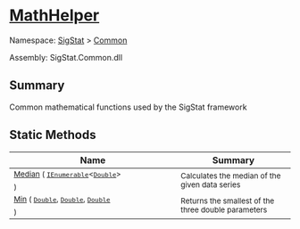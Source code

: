 # [MathHelper](./MathHelper.md)

Namespace: [SigStat]() > [Common](./README.md)

Assembly: SigStat.Common.dll

## Summary
Common mathematical functions used by the SigStat framework

## Static Methods

| Name | Summary | 
| --- | --- | 
| <sub>[Median](./Methods/MathHelper-100663403.md) ( [`IEnumerable`](https://docs.microsoft.com/en-us/dotnet/api/System.Collections.Generic.IEnumerable-1)\<[`Double`](https://docs.microsoft.com/en-us/dotnet/api/System.Double)> )</sub><span>&nbsp;&nbsp;&nbsp;&nbsp;&nbsp;&nbsp;&nbsp;&nbsp;&nbsp;&nbsp;&nbsp;&nbsp;&nbsp;&nbsp;&nbsp;&nbsp;&nbsp;&nbsp;&nbsp;&nbsp;&nbsp;&nbsp;&nbsp;&nbsp;&nbsp;&nbsp;&nbsp;&nbsp;&nbsp;&nbsp;&nbsp;&nbsp;&nbsp;&nbsp;&nbsp;&nbsp;&nbsp;&nbsp;&nbsp;&nbsp;&nbsp;&nbsp;&nbsp;&nbsp;</span>| <sub>Calculates the median of the given data series</sub>| <br>
| <sub>[Min](./Methods/MathHelper-100663402.md) ( [`Double`](https://docs.microsoft.com/en-us/dotnet/api/System.Double), [`Double`](https://docs.microsoft.com/en-us/dotnet/api/System.Double), [`Double`](https://docs.microsoft.com/en-us/dotnet/api/System.Double) )</sub><span>&nbsp;&nbsp;&nbsp;&nbsp;&nbsp;&nbsp;&nbsp;&nbsp;&nbsp;&nbsp;&nbsp;&nbsp;&nbsp;&nbsp;&nbsp;&nbsp;&nbsp;&nbsp;&nbsp;&nbsp;&nbsp;&nbsp;&nbsp;&nbsp;&nbsp;&nbsp;&nbsp;&nbsp;&nbsp;&nbsp;&nbsp;&nbsp;&nbsp;&nbsp;&nbsp;&nbsp;&nbsp;&nbsp;&nbsp;&nbsp;&nbsp;&nbsp;&nbsp;&nbsp;</span>| <sub>Returns the smallest of the three double parameters</sub>| <br>



